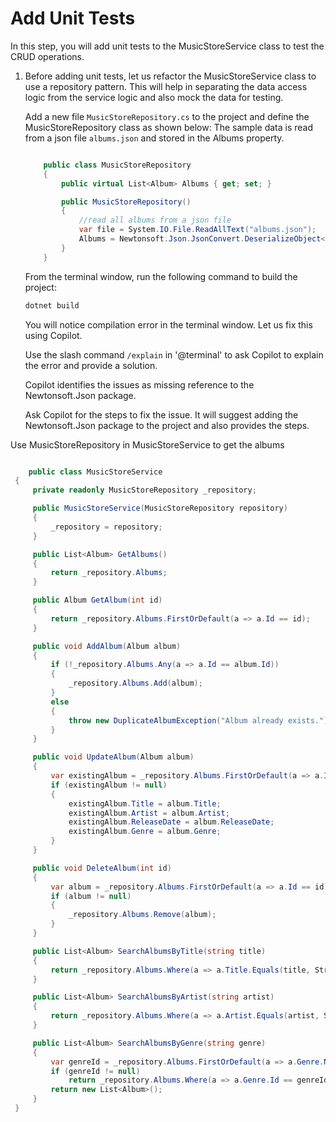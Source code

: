 # Add Unit Tests

In this step, you will add unit tests to the MusicStoreService class to test the CRUD operations.

1. Before adding unit tests, let us refactor the MusicStoreService class to use a repository pattern. This will help in separating the data access logic from the service logic and also mock the data for testing.

   Add a new file `MusicStoreRepository.cs` to the project and define the MusicStoreRepository class as shown below:
   The sample data is read from a json file `albums.json` and stored in the Albums property.

   ```csharp

       public class MusicStoreRepository
       {
           public virtual List<Album> Albums { get; set; }

           public MusicStoreRepository()
           {
               //read all albums from a json file
               var file = System.IO.File.ReadAllText("albums.json");
               Albums = Newtonsoft.Json.JsonConvert.DeserializeObject<List<Album>>(file);
           }
       }

   ```

   From the terminal window, run the following command to build the project:

   ```bash
   dotnet build
   ```

   You will notice compilation error in the terminal window. Let us fix this using Copilot.

   Use the slash command `/explain` in '@terminal' to ask Copilot to explain the error and provide a solution.

   Copilot identifies the issues as missing reference to the Newtonsoft.Json package.

   Ask Copilot for the steps to fix the issue. It will suggest adding the Newtonsoft.Json package to the project and also provides the steps.

Use MusicStoreRepository in MusicStoreService to get the albums

```csharp

    public class MusicStoreService
 {
     private readonly MusicStoreRepository _repository;

     public MusicStoreService(MusicStoreRepository repository)
     {
         _repository = repository;
     }

     public List<Album> GetAlbums()
     {
         return _repository.Albums;
     }

     public Album GetAlbum(int id)
     {
         return _repository.Albums.FirstOrDefault(a => a.Id == id);
     }

     public void AddAlbum(Album album)
     {
         if (!_repository.Albums.Any(a => a.Id == album.Id))
         {
             _repository.Albums.Add(album);
         }
         else
         {
             throw new DuplicateAlbumException("Album already exists.");
         }
     }

     public void UpdateAlbum(Album album)
     {
         var existingAlbum = _repository.Albums.FirstOrDefault(a => a.Id == album.Id);
         if (existingAlbum != null)
         {
             existingAlbum.Title = album.Title;
             existingAlbum.Artist = album.Artist;
             existingAlbum.ReleaseDate = album.ReleaseDate;
             existingAlbum.Genre = album.Genre;
         }
     }

     public void DeleteAlbum(int id)
     {
         var album = _repository.Albums.FirstOrDefault(a => a.Id == id);
         if (album != null)
         {
             _repository.Albums.Remove(album);
         }
     }

     public List<Album> SearchAlbumsByTitle(string title)
     {
         return _repository.Albums.Where(a => a.Title.Equals(title, StringComparison.OrdinalIgnoreCase)).ToList();
     }

     public List<Album> SearchAlbumsByArtist(string artist)
     {
         return _repository.Albums.Where(a => a.Artist.Equals(artist, StringComparison.OrdinalIgnoreCase)).ToList();
     }

     public List<Album> SearchAlbumsByGenre(string genre)
     {
         var genreId = _repository.Albums.FirstOrDefault(a => a.Genre.Name.Equals(genre, StringComparison.OrdinalIgnoreCase))?.Genre.Id;
         if (genreId != null)
             return _repository.Albums.Where(a => a.Genre.Id == genreId).ToList();
         return new List<Album>();
     }
 }

```
